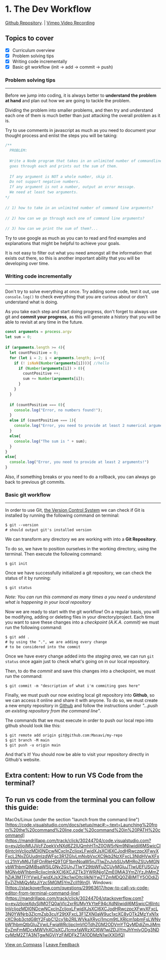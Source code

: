 # 1. The Dev Workflow

[Github Repository](https://mandrillapp.com/track/click/30244704/github.com?p=eyJzIjoiajZ1dmdTdGpnTFVmck9CcHoxRFNRSmQybFBJIiwidiI6MSwicCI6IntcInVcIjozMDI0NDcwNCxcInZcIjoxLFwidXJsXCI6XCJodHRwczpcXFwvXFxcL2dpdGh1Yi5jb21cXFwvQWxmcmVkbzA4XFxcL0NvaG9ydC1KdW5lLTEyLTIwMjNcXFwvdHJlZVxcXC9tYWluXFxcL1cxRDItVGhlJTIwRGV2JTIwV29ya2Zsb3dcIixcImlkXCI6XCJlZTk3YWRjNjg1ZmE0MjA3YmZiYzJhMmZhZjA3MTFlYVwiLFwidXJsX2lkc1wiOltcIjFkY2I2NmEzMjlmMTNmNTc0YmQ2NzdlOTJiNGVjMzIxNGViM2I4MGVcIl19In0). | [Vimeo Video Recording](https://mandrillapp.com/track/click/30244704/vimeo.com?p=eyJzIjoiUk5adzhvQWFBcHV6UTJGeTlyRnFhbEh0R1dFIiwidiI6MSwicCI6IntcInVcIjozMDI0NDcwNCxcInZcIjoxLFwidXJsXCI6XCJodHRwczpcXFwvXFxcL3ZpbWVvLmNvbVxcXC9tYW5hZ2VcXFwvdmlkZW9zXFxcLzgzNzIxMDU0MFxcXC9jYzQ5Y2I2NzA5XCIsXCJpZFwiOlwiZWU5N2FkYzY4NWZhNDIwN2JmYmMyYTJmYWYwNzExZWFcIixcInVybF9pZHNcIjpbXCI1MTljOWRlOGI4Y2RhZmRjNzQ2NzY1OTlmZmY1ZTY4YmQ1NjVkZjY3XCJdfSJ9)

## Topics to cover

- [X] Curriculum overview
- [X] Problem solving tips
- [X] Writing code incrementally
- [X] Basic git workflow (init -> add -> commit -> push)

### Problem solving tips

---

Before we jump into coding, it is always better to **understand the problem at hand** and plan out how we are going to tackle the problem.

Dividing the problem into smaller problems, and then try and understand each one of them is much better than just attacking the overall problem as it is.

Try to use comments in javascript as much as you need to document your thought process and enlist the steps you will be taking:

```javascript
/**
  PROBLEM:

  Write a Node program that takes in an unlimited number of commandline arguments,
  goes through each and prints out the sum of them.

  If any argument is NOT a whole number, skip it.
  Do not support negative numbers.
  If any argument is not a number, output an error message.
  We need at least two arguments.
*/

// 1) how to take in an unlimited number of command line arguments?

// 2) how can we go through each one of command line arguments?

// 3) how can we print the sum of them?...
```

Try to use google as much as you can to read and find examples and explanations that might be helpful to achieve your goals.

It is not easy to filter out what you need amongst all the information that exists out there, so this is another important ability that you will be developing over time.

### Writing code incrementally

---

Don't try to solve everything at once. Try adding some code, test it out, use `console.log()` to check everything that you are curious about or don't understand what is doing.

As you take each step and start doing progress, don't forget to always use git and **commit your progress**, as this will generate a history that you will be able to revisit at any time in the future.

```javascript
const arguments = process.argv
let sum = 0;

if (arguments.length >= 4){
  let countPositive = 0;
  for (let i = 2; i < arguments.length; i++){
    if (! isNaN(Number(arguments[i]))){ //hello
      if (Number(arguments[i]) > 0){
        countPositive ++;
        sum += Number(arguments[i]);
      }
    }
  }

  if (countPositive === 0){
    console.log("Error, no numbers found!");
  }
  else if (countPositive === 1){
    console.log("Error, you need to provide at least 2 numerical arguments!")
  }
  else{
    console.log("The sum is " + sum);
  }
}
else{
  console.log("Error, you need to provide at least 2 arguments!")
}
```

Also, if something breaks or you need to do a rollback, you can always go back to previous git commits.

### Basic git workflow

---

In order to use Git, [the Version Control System](https://mandrillapp.com/track/click/30244704/en.wikipedia.org?p=eyJzIjoiOVJHQUVpZWpjaDBlYnI0X0RsYUVLYVVhZGtvIiwidiI6MSwicCI6IntcInVcIjozMDI0NDcwNCxcInZcIjoxLFwidXJsXCI6XCJodHRwczpcXFwvXFxcL2VuLndpa2lwZWRpYS5vcmdcXFwvd2lraVxcXC9WZXJzaW9uX2NvbnRyb2xcIixcImlkXCI6XCJlZTk3YWRjNjg1ZmE0MjA3YmZiYzJhMmZhZjA3MTFlYVwiLFwidXJsX2lkc1wiOltcIjIxYjcwN2VlMzQ2YTI5ZDg5N2I0OTExMjFkZDViOWY0MDI0MTVjZTNcIl19In0) we can check if Git is installed by running the following command on terminal:

```other
$ git --version
# should output git's installed version
```

We can transform any directory we are working with into a **Git Repository**.

To do so, we have to position ourselves in the working directory, using the terminal. Then execute the following command:

```other
$ git init
```

Once we have successfully initialized a git repository, we can check the status of it by running:

```other
$ git status
```

*Note: You can run this command as many times a you need o understand what is happening in your local repository*

Now we are ready to start with the git workflow! On a regular basis, you will be modifying, adding or deleting files in your directory/project. Each time you want to save these changes into a *checkpoint (A.K.A. commit)* we must run the following command:

```other
$ git add .
# by using the ".", we are adding every change
# to be considered into the commit
```

Once we have every change added into the *staging area*, we can run `git status` once again just to check what's going on in our local repository.

Then, to do the *commit* and save this changes into a checkpoint, we must run the command:

```other
$ git commit -m "description of what i'm commiting goes here"
```

Finally, we must push our now existing local git repository into **Github**, so we can access it online and share it with anyone. To do so, we must create a new empty repository in [Github](https://mandrillapp.com/track/click/30244704/github.com?p=eyJzIjoiWmpaVzMwLUN4YVFTVzF3Vl9fUHBhZzVFNlhJIiwidiI6MSwicCI6IntcInVcIjozMDI0NDcwNCxcInZcIjoxLFwidXJsXCI6XCJodHRwczpcXFwvXFxcL2dpdGh1Yi5jb21cIixcImlkXCI6XCJlZTk3YWRjNjg1ZmE0MjA3YmZiYzJhMmZhZjA3MTFlYVwiLFwidXJsX2lkc1wiOltcIjg0YjdlNDRhYTU0ZDAwMmVhYzhkMDBmNWJmYTljYzkzNDEwZjJhNDhcIl19In0) and follow the instructions under *"...push an existing repository from the command line"*.

The commands that we must execute in order to push our local repo into github should look like this:

```other
$ git remote add origin git@github.com:Masavi/my-repo
$ git branch -M main
$ git push -u origin main
```

And that's it! You should now be able to visit your repository directly in Github's website.

## Extra content: How to run VS Code from the terminal?

## To run vs code from the terminal you can follow this guide:
MacOs/Linux (under the section "launch from the command line")[https://code.visualstudio.com/docs/setup/mac#:~:text=Launching%20from%20the%20command%20line,code'%20command%20in%20PATH%20command](https://mandrillapp.com/track/click/30244704/code.visualstudio.com?p=eyJzIjoiMUJVcFZpekVxNXd6Z2lUQmhHTnZ0OW5rNm9NIiwidiI6MSwicCI6IntcInVcIjozMDI0NDcwNCxcInZcIjoxLFwidXJsXCI6XCJodHRwczpcXFwvXFxcL2NvZGUudmlzdWFsc3R1ZGlvLmNvbVxcXC9kb2NzXFxcL3NldHVwXFxcL21hYyM6JTdFOnRleHQ9TGF1bmNoaW5nJTIwZnJvbSUyMHRoZSUyMGNvbW1hbmQlMjBsaW5lLGNvZGUnJTIwY29tbWFuZCUyMGluJTIwUEFUSCUyMGNvbW1hbmRcIixcImlkXCI6XCJlZTk3YWRjNjg1ZmE0MjA3YmZiYzJhMmZhZjA3MTFlYVwiLFwidXJsX2lkc1wiOltcIjlkNjYwZTZmMDQ0ZjBlMTY5ODdiZjEyZjZhMjQyMzJiYzc5MGM5YmZcIl19In0).
Windows:[https://stackoverflow.com/questions/29963617/how-to-call-vs-code-editor-from-terminal-command-line](https://mandrillapp.com/track/click/30244704/stackoverflow.com?p=eyJzIjoieXdySjlMOTQ0ajVIc2xrRUMyYkYteF94cXdNIiwidiI6MSwicCI6IntcInVcIjozMDI0NDcwNCxcInZcIjoxLFwidXJsXCI6XCJodHRwczpcXFwvXFxcL3N0YWNrb3ZlcmZsb3cuY29tXFxcL3F1ZXN0aW9uc1xcXC8yOTk2MzYxN1xcXC9ob3ctdG8tY2FsbC12cy1jb2RlLWVkaXRvci1mcm9tLXRlcm1pbmFsLWNvbW1hbmQtbGluZVwiLFwiaWRcIjpcImVlOTdhZGM2ODVmYTQyMDdiZmJjMmEyZmFmMDcxMWVhXCIsXCJ1cmxfaWRzXCI6W1wiZDJiYmJhYmIyODg3NDcyMzM2ZTA3NTgwNGVjYzFiMDFkZTA1ODMzN1wiXX0ifQ)

[View on Compass](https://mandrillapp.com/track/click/30244704/flex-web.compass.lighthouselabs.ca?p=eyJzIjoiQWNYZndORUVkNFFqSWxGZU5ET3VYd29fQXVzIiwidiI6MSwicCI6IntcInVcIjozMDI0NDcwNCxcInZcIjoxLFwidXJsXCI6XCJodHRwOlxcXC9cXFwvZmxleC13ZWIuY29tcGFzcy5saWdodGhvdXNlbGFicy5jYVxcXC9hY3Rpdml0aWVzXFxcLzE2OFxcXC9sZWN0dXJlc1xcXC84MjBcIixcImlkXCI6XCJlZTk3YWRjNjg1ZmE0MjA3YmZiYzJhMmZhZjA3MTFlYVwiLFwidXJsX2lkc1wiOltcImZiYWM3MTQ2MWU0ZDE3NDcyNjAwYWE3NWUxNmYwM2Y0NThjN2JkZmZcIl19In0) | [Leave Feedback](https://mandrillapp.com/track/click/30244704/flex-web.compass.lighthouselabs.ca?p=eyJzIjoiRHlGZUs1RFR1NlVoS1Rfa0VkazZ5aUhCb3RBIiwidiI6MSwicCI6IntcInVcIjozMDI0NDcwNCxcInZcIjoxLFwidXJsXCI6XCJodHRwOlxcXC9cXFwvZmxleC13ZWIuY29tcGFzcy5saWdodGhvdXNlbGFicy5jYVxcXC9mZWVkYmFja3NcIixcImlkXCI6XCJlZTk3YWRjNjg1ZmE0MjA3YmZiYzJhMmZhZjA3MTFlYVwiLFwidXJsX2lkc1wiOltcImY2MmI4ZGI4YWE0MmQxYTYxNDI0M2M0ZjYwNDg4M2ZiOGVmYjYzOTBcIl19In0)

![open.gif](1.%20The%20Dev%20Workflow.assets/open.gif)

